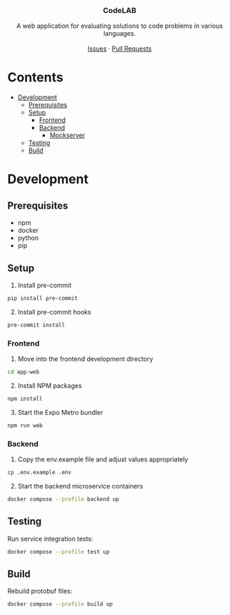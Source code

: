 <br />
<p align="center">
  <h3 align="center">CodeLAB</h3>

  <p align="center">
    A web application for evaluating solutions to code problems in various languages.
    <br />
    <br />
    <a href="https://github.com/Obliie/CodeLAB/issues">Issues</a>
    ·
    <a href="https://github.com/Obliie/CodeLAB/pulls">Pull Requests</a>
  </p>
</p>

# Contents

- [Development](#development)
  - [Prerequisites](#prerequisites)
  - [Setup](#setup)
    - [Frontend](#frontend)
    - [Backend](#backend)
      - [Mockserver](#Mockserver)
  - [Testing](#testing)
  - [Build](#build)

# Development

## Prerequisites

- npm
- docker
- python
- pip

## Setup

1. Install pre-commit

```sh
pip install pre-commit
```

2. Install pre-commit hooks

```sh
pre-commit install
```

### Frontend

1. Move into the frontend development directory

```sh
cd app-web
```

2. Install NPM packages

```sh
npm install
```

3. Start the Expo Metro bundler

```sh
npm run web
```

### Backend

1. Copy the env.example file and adjust values appropriately

```sh
cp .env.example .env
```

2. Start the backend microservice containers

```sh
docker compose --profile backend up
```

## Testing

Run service integration tests:

```sh
docker compose --profile test up
```

## Build

Rebuild protobuf files:

```sh
docker compose --profile build up
```
